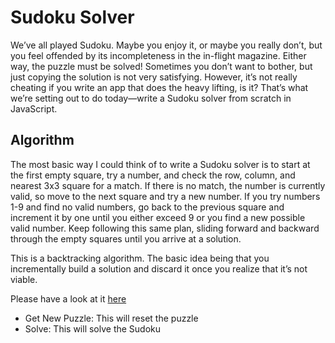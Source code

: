 # Sudoku Solver

We’ve all played Sudoku. Maybe you enjoy it, or maybe you really don’t, but you feel offended by its incompleteness in the in-flight magazine. Either way, the puzzle must be solved! Sometimes you don’t want to bother, but just copying the solution is not very satisfying. However, it’s not really cheating if you write an app that does the heavy lifting, is it? That’s what we’re setting out to do today—write a Sudoku solver from scratch in JavaScript.

## Algorithm
The most basic way I could think of to write a Sudoku solver is to start at the first empty square, try a number, and check the row, column, and nearest 3x3 square for a match. If there is no match, the number is currently valid, so move to the next square and try a new number. If you try numbers 1-9 and find no valid numbers, go back to the previous square and increment it by one until you either exceed 9 or you find a new possible valid number. Keep following this same plan, sliding forward and backward through the empty squares until you arrive at a solution.

This is a backtracking algorithm. The basic idea being that you incrementally build a solution and discard it once you realize that it’s not viable.

Please have a look at it [here](https://vikas-86156.github.io/sudoku-solver-final/)
- Get New Puzzle: This will reset the puzzle 
- Solve: This will solve the Sudoku 

